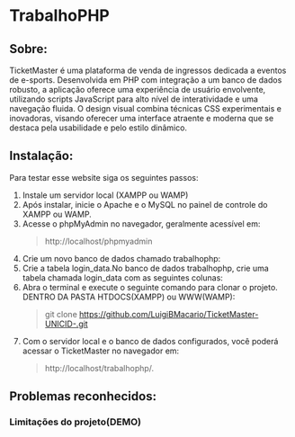 # TrabalhoPHP

<h2>Sobre:</h2>
<p>TicketMaster é uma plataforma de venda de ingressos dedicada a eventos de e-sports. Desenvolvida em PHP com integração a um banco de dados robusto, a aplicação oferece uma experiência de usuário envolvente, utilizando scripts JavaScript para alto nível de interatividade e uma navegação fluida. O design visual combina técnicas CSS experimentais e inovadoras, visando oferecer uma interface atraente e moderna que se destaca pela usabilidade e pelo estilo dinâmico.</p>
<h2>Instalação:</h2>
Para testar esse website siga os seguintes passos:

<ol>
<li>Instale um servidor local (XAMPP ou WAMP)</li>
<li>Após instalar, inicie o Apache e o MySQL no painel de controle do XAMPP ou WAMP.</li>
<li>Acesse o phpMyAdmin no navegador, geralmente acessível em:</li>

>http://localhost/phpmyadmin

<li>Crie um novo banco de dados chamado trabalhophp:</li>

<li>Crie a tabela login_data.No banco de dados trabalhophp, crie uma tabela chamada login_data com as seguintes colunas:</li>
<li>Abra o terminal e execute o seguinte comando para clonar o projeto. DENTRO DA PASTA HTDOCS(XAMPP) ou WWW(WAMP):</li>

>git clone https://github.com/LuigiBMacario/TicketMaster-UNICID-.git

<li>Com o servidor local e o banco de dados configurados, você poderá acessar o TicketMaster no navegador em:</li>

>http://localhost/trabalhophp/.
</ol>


<h2>Problemas reconhecidos:</h2>

<ol>

</ol>

<h3>Limitações do projeto(DEMO)

<ol>
</ol>
